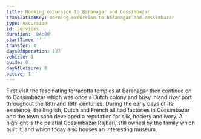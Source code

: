 ```yaml
---
title: Morning excursion to Baranagar and Cossimbazar
translationKey: morning-excursion-to-baranagar-and-cossimbazar
type: excursion
id: services
duration: '04:00'
startTime: ''
transfer: 0
daysOfOperation: 127
vehicle: 1
guide: 0
dayAtLeisure: 0
active: 1
---
```

First visit the fascinating terracotta temples at Baranagar then continue on to Cossimbazar which was once a Dutch colony and busy inland river port throughout the 18th and 19th centuries. During the early days of its existence, the English, Dutch and French all had factories in Cossimbazar and the town soon developed a reputation for silk, hosiery and ivory. A highlight is the palatial Cossimbazar Rajbari, still owned by the family which built it, and which today also houses an interesting museum.